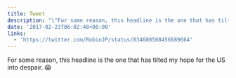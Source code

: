 ```yaml
---
title: Tweet
description: "\"For some reason, this headline is the one that has tilted my hope for the US into despair. \U0001F631 \""
date: '2017-02-23T06:02:48+00:00'
links:
  - 'https://twitter.com/RobinJP/status/834608508456689664'
---
```

For some reason, this headline is the one that has tilted my hope for the US into despair. 😱 
